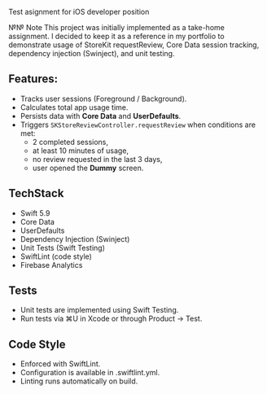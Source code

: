 Test asignment for iOS developer position

№№ Note
This project was initially implemented as a take-home assignment. I decided to keep it as a reference in my portfolio to demonstrate usage of StoreKit requestReview, Core Data session tracking, dependency injection (Swinject), and unit testing.

## Features:
- Tracks user sessions (Foreground / Background).
- Calculates total app usage time.
- Persists data with **Core Data** and **UserDefaults**.
- Triggers `SKStoreReviewController.requestReview` when conditions are met:
  - 2 completed sessions,
  - at least 10 minutes of usage,
  - no review requested in the last 3 days,
  - user opened the **Dummy** screen.

## TechStack
- Swift 5.9
- Core Data
- UserDefaults
- Dependency Injection (Swinject)
- Unit Tests (Swift Testing)
- SwiftLint (code style)
- Firebase Analytics

## Tests
- Unit tests are implemented using Swift Testing.
- Run tests via ⌘U in Xcode or through Product → Test.

## Code Style

- Enforced with SwiftLint.
- Configuration is available in .swiftlint.yml.
- Linting runs automatically on build.
